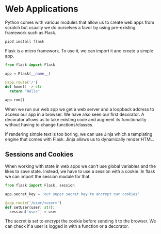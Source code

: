 # Web Applications

Python comes with various modules that allow us to create web apps from scratch
but usually we do ourselves a favor by using pre-existing framework such as
Flask.

```bash
pip3 install flask
```

Flask is a micro framework. To use it, we can import it and create a simple
app.

```python
from flask import Flask

app = Flask(__name__)

@app.route('/')
def home() -> str
  return "Hello"

app.run()
```

When we run our web app we get a web server and a loopback address to access our
app in a browser. We have also seen our first decorator. A decorator allows us
to take existing code and augment its functionality without having to change
functions/classes.

If rendering simple text is too boring, we can use Jinja which a templating
engine that comes with Flask. Jinja allows us to dynamically render HTML.

## Sessions and Cookies

When working with state in web apps we can't use global variables and the likes
to save state. Instead, we have to use a session with a cookie. In flask we can
import the session module for that.

```python
from flask import Flask, session

app.secret_key = 'our super secret key to encrypt our cookies'

@app.route('/user/<user>')
def setUser(user: str):
  session['user'] = user
```

The secret is set to encrypt the cookie before sending it to the browser. We can
check if a user is logged in with a function or a decorator.
